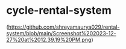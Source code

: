 # cycle-rental-system
(https://github.com/shreyamaurya029/rental-system/blob/main/Screenshot%202023-12-27%20at%2012.39.19%20PM.png)
